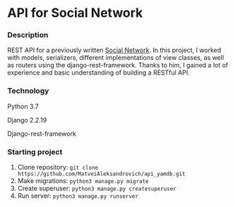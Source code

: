 # API for Social Network
### Description
REST API for a previously written [Social Network](https://github.com/MatveiAleksandrovich/SocialNetwork "Named link title"). 
In this project, I worked with models, serializers, different implementations of view classes, as well as routers using the django-rest-framework. Thanks to him, I gained a lot of experience and basic understanding of building a RESTful API.

### Technology
Python 3.7

Django 2.2.19

Django-rest-framework

### Starting project
1. Clone repository: ```git clone https://github.com/MatveiAleksandrovich/api_yamdb.git```
2. Make migrations: ```python3 manage.py migrate```
3. Create superuser: ```python3 manage.py createsuperuser```
4. Run server: ```python3 manage.py runserver```

